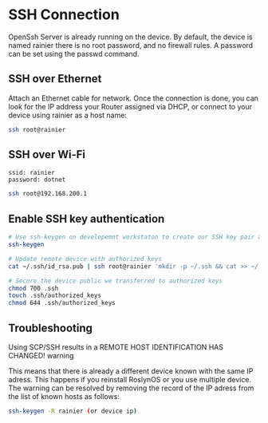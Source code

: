 # SSH Connection
OpenSsh Server is already running on the device. By default, the device is named rainier there is no root password, and no firewall rules. A password can be set using the passwd command.

## SSH over Ethernet
Attach an Ethernet cable for network. Once the connection is done, you can look for the IP address your Router assigned via DHCP, or connect to your device using rainier as a host name: 

```bash
ssh root@rainier
```

## SSH over Wi-Fi

```
ssid: rainier
password: dotnet
```
```bash
ssh root@192.168.200.1
```

## Enable SSH key authentication 

```bash
# Use ssh-keygen on developemnt workstaton to create our SSH key pair and copy to device
ssh-keygen

# Update remote device with authorized keys
cat ~/.ssh/id_rsa.pub | ssh root@rainier 'mkdir -p ~/.ssh && cat >> ~/.ssh/authorized_keys'

# Secure the device public we transferred to authorized keys
chmod 700 .ssh
touch .ssh/authorized_keys
chmod 644 .ssh/authorized_keys
```

## Troubleshooting
Using SCP/SSH results in a REMOTE HOST IDENTIFICATION HAS CHANGED! warning

This means that there is already a different device known with the same IP adress. This happens if you reinstall RoslynOS or you use multiple device. The warning can be resolved by removing the record of the IP adress from the list of known hosts as follows:

```bash
ssh-keygen -R rainier (or device ip)
```